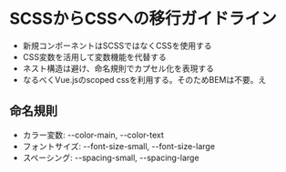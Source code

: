 # SCSSからCSSへの移行ガイドライン

- 新規コンポーネントはSCSSではなくCSSを使用する
- CSS変数を活用して変数機能を代替する
- ネスト構造は避け、命名規則でカプセル化を表現する
- なるべくVue.jsのscoped cssを利用する。そのためBEMは不要。え

## 命名規則
- カラー変数: --color-main, --color-text
- フォントサイズ: --font-size-small, --font-size-large
- スペーシング: --spacing-small, --spacing-large 
